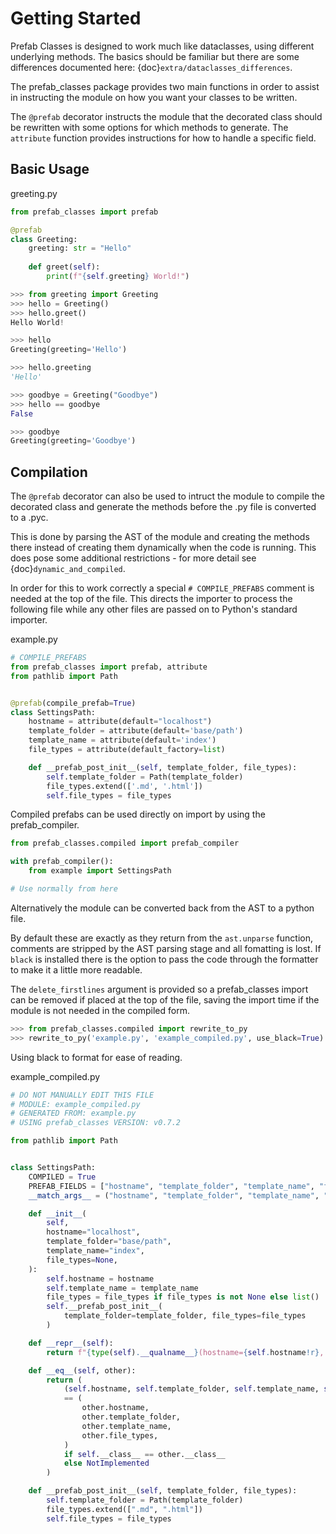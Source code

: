 # Getting Started #

Prefab Classes is designed to work much like dataclasses, using different
underlying methods. The basics should be familiar but there are some 
differences documented here: {doc}`extra/dataclasses_differences`.

The prefab_classes package provides two main functions in order to assist in
instructing the module on how you want your classes to be written.

The `@prefab` decorator instructs the module that the decorated class should
be rewritten with some options for which methods to generate. The `attribute`
function provides instructions for how to handle a specific field.

## Basic Usage ##

greeting.py
```python
from prefab_classes import prefab

@prefab
class Greeting:
    greeting: str = "Hello"
    
    def greet(self):
        print(f"{self.greeting} World!")
```

```python
>>> from greeting import Greeting
>>> hello = Greeting()
>>> hello.greet()
Hello World!

>>> hello
Greeting(greeting='Hello')

>>> hello.greeting
'Hello'

>>> goodbye = Greeting("Goodbye")
>>> hello == goodbye
False

>>> goodbye
Greeting(greeting='Goodbye')
```

## Compilation ##

The `@prefab` decorator can also be used to intruct the module to compile
the decorated class and generate the methods before the .py file is converted
to a .pyc.

This is done by parsing the AST of the module and creating the methods there
instead of creating them dynamically when the code is running. This does pose
some additional restrictions - for more detail see
{doc}`dynamic_and_compiled`.

In order for this to work correctly a special `# COMPILE_PREFABS` comment is
needed at the top of the file. This directs the importer to process the 
following file while any other files are passed on to Python's standard
importer.

example.py
```python
# COMPILE_PREFABS
from prefab_classes import prefab, attribute
from pathlib import Path


@prefab(compile_prefab=True)
class SettingsPath:
    hostname = attribute(default="localhost")
    template_folder = attribute(default='base/path')
    template_name = attribute(default='index')
    file_types = attribute(default_factory=list)

    def __prefab_post_init__(self, template_folder, file_types):
        self.template_folder = Path(template_folder)
        file_types.extend(['.md', '.html'])
        self.file_types = file_types

```

Compiled prefabs can be used directly on import by using the prefab_compiler.

```python
from prefab_classes.compiled import prefab_compiler

with prefab_compiler():
    from example import SettingsPath

# Use normally from here
```

Alternatively the module can be converted back from the AST to a python file.

By default these are exactly as they return from the `ast.unparse` function,
comments are stripped by the AST parsing stage and all fomatting is lost.
If `black` is installed there is the option to pass the code through the
formatter to make it a little more readable. 

The `delete_firstlines` argument is provided so a prefab_classes import 
can be removed if placed at the top of the file, saving the import time 
if the module is not needed in the compiled form.

```python
>>> from prefab_classes.compiled import rewrite_to_py
>>> rewrite_to_py('example.py', 'example_compiled.py', use_black=True)
```

Using black to format for ease of reading.

example_compiled.py
```python
# DO NOT MANUALLY EDIT THIS FILE
# MODULE: example_compiled.py
# GENERATED FROM: example.py
# USING prefab_classes VERSION: v0.7.2

from pathlib import Path


class SettingsPath:
    COMPILED = True
    PREFAB_FIELDS = ["hostname", "template_folder", "template_name", "file_types"]
    __match_args__ = ("hostname", "template_folder", "template_name", "file_types")

    def __init__(
        self,
        hostname="localhost",
        template_folder="base/path",
        template_name="index",
        file_types=None,
    ):
        self.hostname = hostname
        self.template_name = template_name
        file_types = file_types if file_types is not None else list()
        self.__prefab_post_init__(
            template_folder=template_folder, file_types=file_types
        )

    def __repr__(self):
        return f"{type(self).__qualname__}(hostname={self.hostname!r}, template_folder={self.template_folder!r}, template_name={self.template_name!r}, file_types={self.file_types!r})"

    def __eq__(self, other):
        return (
            (self.hostname, self.template_folder, self.template_name, self.file_types)
            == (
                other.hostname,
                other.template_folder,
                other.template_name,
                other.file_types,
            )
            if self.__class__ == other.__class__
            else NotImplemented
        )

    def __prefab_post_init__(self, template_folder, file_types):
        self.template_folder = Path(template_folder)
        file_types.extend([".md", ".html"])
        self.file_types = file_types
```